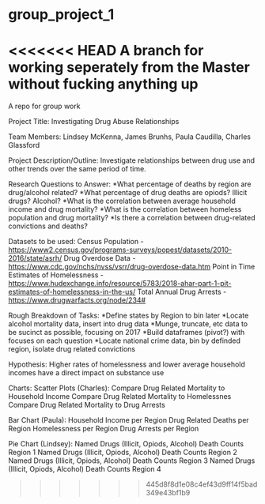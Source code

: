 # group_project_1
<<<<<<< HEAD
A branch for working seperately from the Master without fucking anything up
=======
A repo for group work

Project Title: Investigating Drug Abuse Relationships

Team Members: Lindsey McKenna, James Brunhs, Paula Caudilla, Charles Glassford

Project Description/Outline: Investigate relationships between drug use and other trends over the same period of time.

Research Questions to Answer: 
  *What percentage of deaths by region are drug/alcohol related?
  *What percentage of drug deaths are opiods? Illicit drugs? Alcohol?
  *What is the correlation between average household income and drug mortality?
  *What is the correlation between homeless population and drug mortality?
  *Is there a correlation between drug-related convictions and deaths?

Datasets to be used:
Census Population - https://www2.census.gov/programs-surveys/popest/datasets/2010-2016/state/asrh/
Drug Overdose Data - https://www.cdc.gov/nchs/nvss/vsrr/drug-overdose-data.htm
Point in Time Estimates of Homelessness - https://www.hudexchange.info/resource/5783/2018-ahar-part-1-pit-estimates-of-homelessness-in-the-us/
Total Annual Drug Arrests - https://www.drugwarfacts.org/node/234#

Rough Breakdown of Tasks: 
  *Define states by Region to bin later
  *Locate alcohol mortality data, insert into drug data
  *Munge, truncate, etc data to be sucinct as possible, focusing on 2017
  *Build dataframes (pivot?) with focuses on each question
  *Locate national crime data, bin by definded region, isolate drug related convictions

Hypothesis: Higher rates of homelessness and lower average household incomes have a direct impact on substance use

Charts:
Scatter Plots (Charles):
Compare Drug Related Mortality to Household Income
Compare Drug Related Mortality to Homelessnes
Compare Drug Related Mortality to Drug Arrests

Bar Chart (Paula):
Household Income per Region
Drug Related Deaths per Region
Homelessness per Region
Drug Arrests per Region

Pie Chart (Lindsey):
Named Drugs (Illicit, Opiods, Alcohol) Death Counts Region 1
Named Drugs (Illicit, Opiods, Alcohol) Death Counts Region 2
Named Drugs (Illicit, Opiods, Alcohol) Death Counts Region 3
Named Drugs (Illicit, Opiods, Alcohol) Death Counts Region 4

>>>>>>> 445d8f8d1e08c4ef43d9ff14f5bad349e43bf1b9
